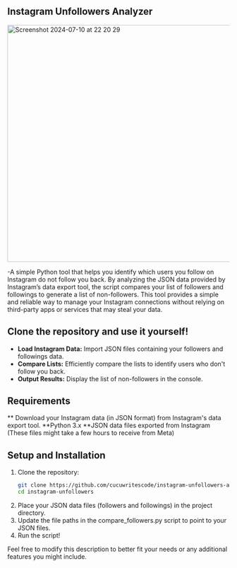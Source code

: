 ## Instagram Unfollowers Analyzer
<img width="536" alt="Screenshot 2024-07-10 at 22 20 29" src="https://github.com/cucuwritescode/instagram-unfollowers-analyzer/assets/63936029/0b8f8529-8a5b-4cae-99e5-36072f81aa86">

-A simple Python tool that helps you identify which users you follow on Instagram do not follow you back. By analyzing the JSON data provided by Instagram’s data export tool, the script compares your list of followers and followings to generate a list of non-followers. This tool provides a simple and reliable way to manage your Instagram connections without relying on third-party apps or services that may steal your data.


## Clone the repository and use it yourself!
- **Load Instagram Data:** Import JSON files containing your followers and followings data.
- **Compare Lists:** Efficiently compare the lists to identify users who don't follow you back.
- **Output Results:** Display the list of non-followers in the console.

## Requirements
** Download your Instagram data (in JSON format) from Instagram's data export tool.
**Python 3.x
**JSON data files exported from Instagram (These files might take a few hours to receive from Meta)

## Setup and Installation

1. Clone the repository:
   ```sh
   git clone https://github.com/cucuwritescode/instagram-unfollowers-analyzer.git
   cd instagram-unfollowers
2. Place your JSON data files (followers and followings) in the project directory.
3. Update the file paths in the compare_followers.py script to point to your JSON files.
4. Run the script!


Feel free to modify this description to better fit your needs or any additional features you might include.
